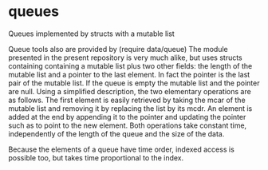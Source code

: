 # queues
Queues implemented by structs with a mutable list

Queue tools also are provided by (require data/queue)
The module presented in the present repository is very much alike,
but uses structs containing containing a mutable list plus two other fields:
the length of the mutable list and a pointer to the last element.
In fact the pointer is the last pair of the mutable list.
If the queue is empty the mutable list and the pointer are null.
Using a simplified description, the two elementary operations are as follows.
The first element is easily retrieved by taking the mcar of the mutable list
and removing it by replacing the list by its mcdr.
An element is added at the end by appending it to the pointer
and updating the pointer such as to point to the new element.
Both operations take constant time, independently of the length of the queue and the size of the data.

Because the elements of a queue have time order, indexed access is possible too,
but takes time proportional to the index.
